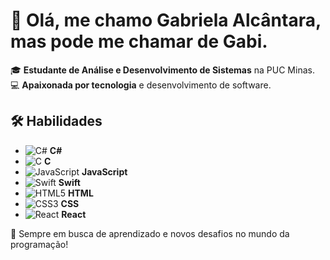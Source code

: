 # 👋 Olá, me chamo Gabriela Alcântara, mas pode me chamar de Gabi.

🎓 **Estudante de Análise e Desenvolvimento de Sistemas** na PUC Minas.  
💻 **Apaixonada por tecnologia** e desenvolvimento de software.  

## 🛠️ Habilidades  
- ![C#](https://img.shields.io/badge/C%23-239120?style=flat&logo=c-sharp&logoColor=white) **C#**  
- ![C](https://img.shields.io/badge/C-00599C?style=flat&logo=c&logoColor=white) **C**  
- ![JavaScript](https://img.shields.io/badge/JavaScript-F7DF1E?style=flat&logo=javascript&logoColor=black) **JavaScript**  
- ![Swift](https://img.shields.io/badge/Swift-FA7343?style=flat&logo=swift&logoColor=white) **Swift**  
- ![HTML5](https://img.shields.io/badge/HTML5-E34F26?style=flat&logo=html5&logoColor=white) **HTML**  
- ![CSS3](https://img.shields.io/badge/CSS3-1572B6?style=flat&logo=css3&logoColor=white) **CSS**  
- ![React](https://img.shields.io/badge/React-61DAFB?style=flat&logo=react&logoColor=black) **React**  

🚀 Sempre em busca de aprendizado e novos desafios no mundo da programação!  
